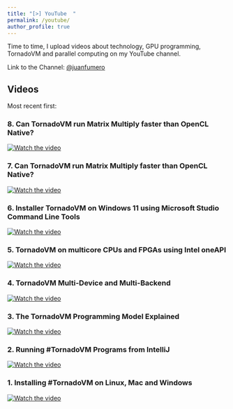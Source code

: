 ```yaml
---
title: "[>] YouTube  "
permalink: /youtube/
author_profile: true
---
```


Time to time, I upload videos about technology, GPU programming, TornadoVM and parallel computing on my YouTube channel.

Link to the Channel: [@juanfumero](https://youtube.com/@juanfumero)


## Videos

Most recent first:

### 8. Can TornadoVM run Matrix Multiply faster than OpenCL Native?

[![Watch the video](https://img.youtube.com/vi/7q9AGvpZ4Hw/hqdefault.jpg)](https://www.youtube.com/watch?v=7q9AGvpZ4Hw)


### 7. Can TornadoVM run Matrix Multiply faster than OpenCL Native?

[![Watch the video](https://img.youtube.com/vi/xj8Te517Wtc/hqdefault.jpg)](https://www.youtube.com/watch?v=xj8Te517Wtc)

### 6. Installer TornadoVM on Windows 11 using Microsoft Studio Command Line Tools

[![Watch the video](https://img.youtube.com/vi/JwJKnyPWxrk/hqdefault.jpg)](https://www.youtube.com/watch?v=JwJKnyPWxrk)

### 5. TornadoVM on multicore CPUs and FPGAs using Intel oneAPI

[![Watch the video](https://img.youtube.com/vi/lJHSpw97yDE/hqdefault.jpg)](https://www.youtube.com/embed/lJHSpw97yDE)


### 4. TornadoVM Multi-Device and Multi-Backend


[![Watch the video](https://img.youtube.com/vi/kOo07M7MXGA/hqdefault.jpg)](https://www.youtube.com/embed/kOo07M7MXGA)


### 3. The TornadoVM Programming Model Explained


[![Watch the video](https://img.youtube.com/vi/R3gwI0qijGk/hqdefault.jpg)](https://www.youtube.com/embed/R3gwI0qijGk)



### 2. Running #TornadoVM Programs from IntelliJ


[![Watch the video](https://img.youtube.com/vi/dKfN1GcIjgA/hqdefault.jpg)](https://www.youtube.com/embed/dKfN1GcIjgA)


### 1. Installing #TornadoVM on Linux, Mac and Windows


[![Watch the video](https://img.youtube.com/vi/F_0E-zFe2CU/hqdefault.jpg)](https://www.youtube.com/embed/F_0E-zFe2CU)
